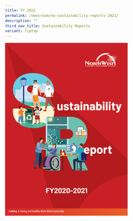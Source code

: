 ```yaml
---
title: FY 2021
permalink: /newsroom/nw-sustainability-reports-2021/
description: ""
third_nav_title: Sustainability Reports
variant: tiptap
---
```

<p></p><a class="isomer-image-wrapper" href="https://go.gov.sg/nwsr-21"><img style="width: 80%;" height="auto" width="100%" alt="" src="/images/Cover.png"></a>
<p></p>